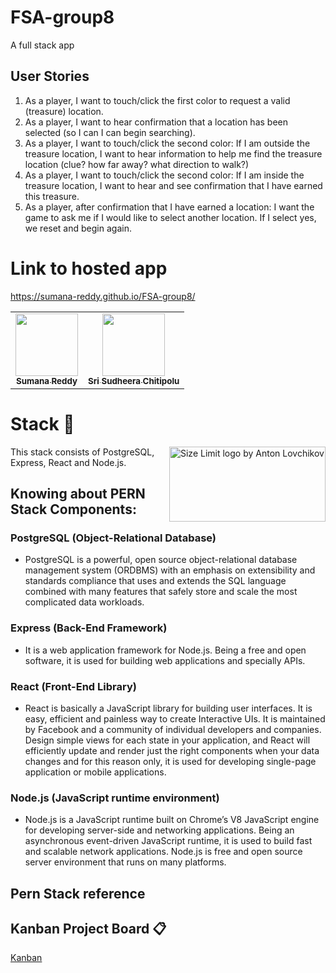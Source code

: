 # FSA-group8
A full stack app

## User Stories

1. As a player, I want to touch/click the first color to request a valid (treasure) location.
1. As a player, I want to hear confirmation that a location has been selected (so I can I can begin searching). 
1. As a player, I want to touch/click the second color:  If I am outside the treasure location, I want to hear information to help me find the treasure location (clue? how far away? what direction to walk?)
1. As a player, I want to touch/click the second color: If I am inside the treasure location, I want to hear and see confirmation that I have earned this treasure.
1. As a player, after confirmation that I have earned a location: I want the game to ask me if I would like to select another location. If I select yes, we reset and begin again. 

# Link to hosted app
https://sumana-reddy.github.io/FSA-group8/

<table>
  <tr>
    <td align="center"><a href="https://github.com/sumana-reddy"><img src="https://avatars.githubusercontent.com/u/60016064?s=460&u=33898f8b8524f47cd6c76f8ecc4e022cdaa1c118&v=4" width="100px;" alt=""/><br /><sub><b>Sumana Reddy</b></sub></a><br /></td>
    <td align="center"><a href="https://github.com/sudheera96"><img src="https://avatars.githubusercontent.com/u/22390581?s=460&u=e2a3ccb663ae34048a4c2233bb9a530d2de29a9c&v=4" width="100px;" alt=""/><br /><sub><b>Sri Sudheera Chitipolu</b></sub></a><br /></td>
    </tr>
 </table>

# Stack 📜
<img src="https://media.geeksforgeeks.org/wp-content/cdn-uploads/20200402205611/What-is-PERN-Stack.png" align="right"
     alt="Size Limit logo by Anton Lovchikov" width="250" height="120">
This stack consists of PostgreSQL, Express, React and Node.js.

## Knowing about PERN Stack Components:
 
### PostgreSQL (Object-Relational Database)
* PostgreSQL is a powerful, open source object-relational database management system (ORDBMS) with an emphasis on extensibility and standards compliance that uses and extends the SQL language combined with many features that safely store and scale the most complicated data workloads.

### Express (Back-End Framework) 
* It is a web application framework for Node.js. Being a free and open software, it is used for building web applications and specially APIs.

### React (Front-End Library)
* React is basically a JavaScript library for building user interfaces. It is easy, efficient and painless way to create Interactive UIs. It is maintained by Facebook and a community of individual developers and companies. Design simple views for each state in your application, and React will efficiently update and render just the right components when your data changes and for this reason only, it is used for developing single-page application or mobile applications. 

### Node.js (JavaScript runtime environment) 
* Node.js is a JavaScript runtime built on Chrome’s V8 JavaScript engine for developing server-side and networking applications. Being an asynchronous event-driven JavaScript runtime, it is used to build fast and scalable network applications. Node.js is free and open source server environment that runs on many platforms. 

## Pern Stack reference

## Kanban Project Board 📋
[Kanban](https://github.com/sumana-reddy/FSA-group8/projects/1)
